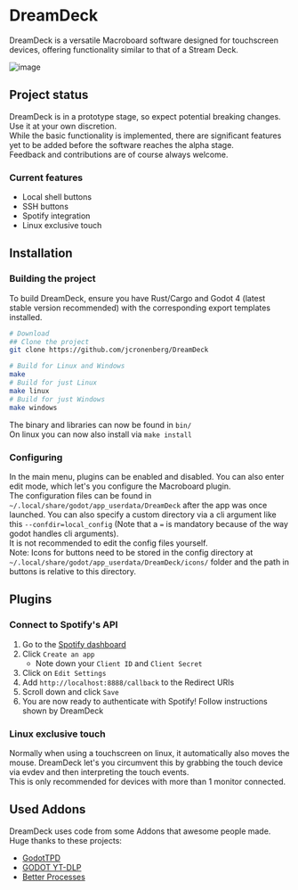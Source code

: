 # DreamDeck
DreamDeck is a versatile Macroboard software designed for touchscreen devices, offering functionality similar to that of a Stream Deck.

![image](https://github.com/jcronenberg/DreamDeck/assets/54934253/996e89e4-4991-4f19-ad1f-5c928e267af9)

## Project status
DreamDeck is in a prototype stage, so expect potential breaking changes. Use it at your own discretion.  
While the basic functionality is implemented, there are significant features yet to be added before the software reaches the alpha stage.  
Feedback and contributions are of course always welcome.

### Current features
* Local shell buttons
* SSH buttons
* Spotify integration
* Linux exclusive touch

## Installation
### Building the project
To build DreamDeck, ensure you have Rust/Cargo and Godot 4 (latest stable version recommended) with the corresponding export templates installed.
```bash
# Download
## Clone the project
git clone https://github.com/jcronenberg/DreamDeck

# Build for Linux and Windows
make
# Build for just Linux
make linux
# Build for just Windows
make windows
```
The binary and libraries can now be found in `bin/`  
On linux you can now also install via `make install`

### Configuring
In the main menu, plugins can be enabled and disabled. You can also enter edit mode, which let's you configure the Macroboard plugin.  
The configuration files can be found in `~/.local/share/godot/app_userdata/DreamDeck` after the app was once launched.
You can also specify a custom directory via a cli argument like this `--confdir=local_config` (Note that a `=` is mandatory because of the way godot handles cli arguments).  
It is not recommended to edit the config files yourself.  
Note: Icons for buttons need to be stored in the config directory at `~/.local/share/godot/app_userdata/DreamDeck/icons/` folder and the path in buttons is relative to this directory.

## Plugins
### Connect to Spotify's API
1. Go to the [Spotify dashboard](https://developer.spotify.com/dashboard/applications)
1. Click `Create an app`
    - Note down your `Client ID` and `Client Secret`
1. Click on `Edit Settings`
1. Add `http://localhost:8888/callback` to the Redirect URIs
1. Scroll down and click `Save`
1. You are now ready to authenticate with Spotify! Follow instructions shown by DreamDeck

### Linux exclusive touch
Normally when using a touchscreen on linux, it automatically also moves the mouse. DreamDeck let's you circumvent this by grabbing the touch device via evdev and then interpreting the touch events.  
This is only recommended for devices with more than 1 monitor connected.

## Used Addons
DreamDeck uses code from some Addons that awesome people made. Huge thanks to these projects:
* [GodotTPD](https://github.com/deep-entertainment/godottpd)
* [GODOT YT-DLP](https://github.com/Nolkaloid/godot-yt-dlp)
* [Better Processes](https://gitlab.com/greenfox/better-processes)
